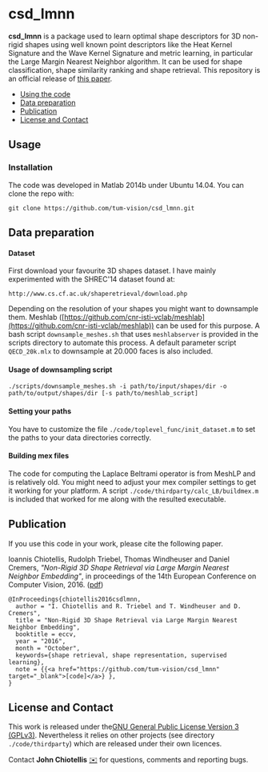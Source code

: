 # csd_lmnn
**csd_lmnn** is a package used to learn optimal shape descriptors for 3D non-rigid shapes using well known 
point descriptors like the Heat Kernel Signature and the Wave Kernel Signature and metric learning, 
in particular the Large Margin Nearest Neighbor algorithm. 
It can be used for shape classification, shape similarity ranking and shape retrieval. 
This repository is an official release of [this paper](#paper).

* [Using the code](#usage)
* [Data preparation](#data)
* [Publication](#paper)
* [License and Contact](#other)

## <a name="usage">Usage</a>
### Installation
The code was developed in Matlab 2014b under Ubuntu 14.04. You can clone the repo with:
```
git clone https://github.com/tum-vision/csd_lmnn.git
```

## <a name="data">Data preparation</a>
#### Dataset

First download your favourite 3D shapes dataset. I have mainly experimented with the SHREC'14 dataset found at: 

```
http://www.cs.cf.ac.uk/shaperetrieval/download.php
```

Depending on the resolution of your shapes you might want to downsample them. Meshlab ([https://github.com/cnr-isti-vclab/meshlab](https://github.com/cnr-isti-vclab/meshlab)) can be used for this purpose.
A bash script ``` downsample_meshes.sh ``` that uses ```meshlabserver``` is provided in the scripts directory to automate this process. A default parameter script ```QECD_20k.mlx``` to downsample at 20.000 faces is also included.

#### Usage of downsampling script

```
./scripts/downsample_meshes.sh -i path/to/input/shapes/dir -o path/to/output/shapes/dir [-s path/to/meshlab_script]

```

#### Setting your paths

You have to customize the file ```./code/toplevel_func/init_dataset.m``` to set the paths to your data directories correctly. 


#### Building mex files
The code for computing the Laplace Beltrami operator is from MeshLP and is relatively old. 
You might need to adjust your mex compiler settings to get it working for your platform. 
A script ```./code/thirdparty/calc_LB/buildmex.m``` is included that worked for me along with the resulted executable.


## <a name="paper">Publication</a>
If you use this code in your work, please cite the following paper.

Ioannis Chiotellis, Rudolph Triebel, Thomas Windheuser and Daniel Cremers, _"Non-Rigid 3D Shape Retrieval via Large Margin Nearest Neighbor Embedding"_, in proceedings of the 14th European Conference on Computer Vision, 2016. ([pdf](https://vision.in.tum.de/_media/spezial/bib/chiotellis2016csdlmnn.pdf))
    
    @InProceedings{chiotellis2016csdlmnn,
      author = "I. Chiotellis and R. Triebel and T. Windheuser and D. Cremers",
      title = "Non-Rigid 3D Shape Retrieval via Large Margin Nearest Neighbor Embedding",
      booktitle = eccv,
      year = "2016",
      month = "October",
      keywords={shape retrieval, shape representation, supervised learning},
      note = {{<a href="https://github.com/tum-vision/csd_lmnn" target="_blank">[code]</a>} },
    }

## <a name="others"> License and Contact</a>

This work is released under the[GNU General Public License Version 3 (GPLv3)](http://www.gnu.org/licenses/gpl.html).
Nevertheless it relies on other projects (see directory ```./code/thirdparty```) which are released under their own licences.

Contact **John Chiotellis** [:envelope:](mailto:chiotell@in.tum.de) for questions, comments and reporting bugs.